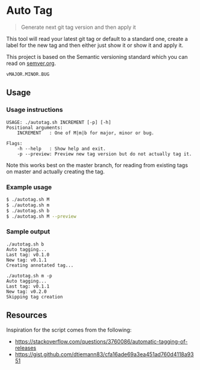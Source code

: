 # Auto Tag
> Generate next git tag version and then apply it

This tool will read your latest git tag or default to a standard one, create a label for the new tag and then either just show it or show it and apply it.

This project is based on the Semantic versioning standard which you can read on [semver.org](https://semver.org/).

```
vMAJOR.MINOR.BUG
```

## Usage

### Usage instructions

```
USAGE: ./autotag.sh INCREMENT [-p] [-h]
Positional arguments:
    INCREMENT   : One of M|m|b for major, minor or bug.

Flags:
    -h --help   : Show help and exit.
    -p --preview: Preview new tag version but do not actually tag it.
```

Note this works best on the master branch, for reading from existing tags on master and actually creating the tag.

### Example usage

```bash
$ ./autotag.sh M
$ ./autotag.sh m
$ ./autotag.sh b
$ ./autotag.sh M --preview
```

### Sample output

```
./autotag.sh b
Auto tagging...
Last tag: v0.1.0
New tag: v0.1.1
Creating annotated tag...
```

```
./autotag.sh m -p
Auto tagging...
Last tag: v0.1.1
New tag: v0.2.0
Skipping tag creation
```

## Resources

Inspiration for the script comes from the following:
- https://stackoverflow.com/questions/3760086/automatic-tagging-of-releases
- https://gist.github.com/dtiemann83/cfa16ade69a3ea451ad760d4118a9351
